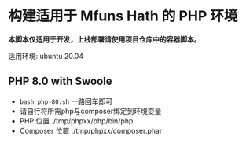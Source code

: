 # 构建适用于 Mfuns Hath 的 PHP 环境
**本脚本仅适用于开发，上线部署请使用项目仓库中的容器脚本。**

适用环境: ubuntu 20.04

## PHP 8.0 with Swoole
* ``bash php-80.sh`` 一路回车即可
* 请自行将所需php与composer绑定到环境变量
* PHP 位置 ./tmp/phpxx/php/bin/php
* Composer 位置 ./tmp/phpxx/composer.phar
